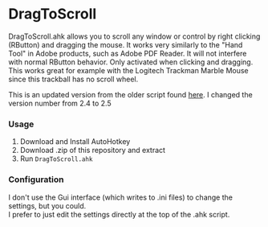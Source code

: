 # DragToScroll

DragToScroll.ahk allows you to scroll any window or control by right clicking (RButton) and dragging the mouse. It works very similarly to the "Hand Tool" in Adobe products, such as Adobe PDF Reader. It will not interfere with normal RButton behavior. Only activated when clicking and dragging. This works great for example with the Logitech Trackman Marble Mouse since this trackball has no scroll wheel. 

This is an updated version from the older script found [here](https://autohotkey.com/board/topic/55289-dragtoscroll-universal-drag-flingflick-scrolling/). I changed the version number from 2.4 to 2.5  

### Usage
1. Download and Install AutoHotkey
2. Download .zip of this repository and extract
3. Run `DragToScroll.ahk`

### Configuration
I don't use the Gui interface (which writes to .ini files) to change the settings, but you could.  
I prefer to just edit the settings directly at the top of the .ahk script.


